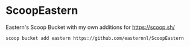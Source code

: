 # ScoopEastern
Eastern's Scoop Bucket with my own additions for https://scoop.sh/

```
scoop bucket add eastern https://github.com/easternnl/ScoopEastern
```

